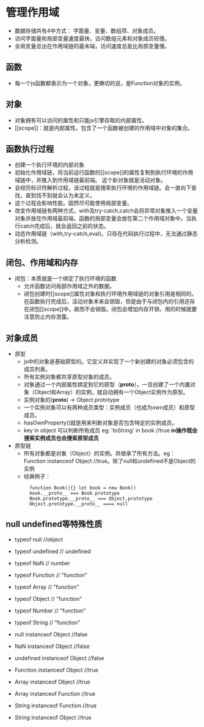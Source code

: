 # 管理作用域
- 数据存储共有4中方式： 字面量、变量、数组项、对象成员。
- 访问字面量和局部变量速度最快，访问数组元素和对象成员较慢。
- 全局变量总出在作用域链的最末端，访问速度总是比局部变量慢。

## 函数
- 每一个js函数都表示为一个对象，更确切的说，是Function对象的实例。

## 对象
- 对象拥有可以访问的属性和只能js引擎存取的内部属性。
- [[scope]]：就是内部属性。包含了一个函数被创建的作用域中对象的集合。

## 函数执行过程
  - 创建一个执行环境的内部对象
  - 初始化作用域链，将当前运行函数的[[scope]]的属性复制到执行环境的作用域链中，并推入到作用域链最前端。 这个新对象就是活动对象。
  - 会经历标识符解析过程，该过程就是搜索执行环境的作用域链。会一直向下查找，直到找不到就会认为未定义。
  - 这个过程会影响性能。固然尽可能使用局部变量。
  - 改变作用域链有两种方式，with及try-catch,catch会将异常对象推入一个变量对象并放在作用域最前端，函数的局部变量会放在第二个作用域对象中。当执行catch完成后，就会返回之前的状态。
  - 动态作用域链（with,try-catch,eval)。只存在代码执行过程中，无法通过静态分析检测。
  
## 闭包、作用域和内存
- 闭包：本质就是一个绑定了执行环境的函数
  - 允许函数访问局部作用域之外的数据。
  - 闭包创建时[[scope]]属性对象和执行环境作用域链的对象引用是相同的。在函数执行完成后，活动对象本来会销毁，但是由于与闭包内的引用还存在闭包[[scope]]中，故而不会销毁。闭包会增加内存开销，用的时候就要注意防止内存泄露。

## 对象成员
- 原型
  - js中的对象是基础原型的。它定义并实现了一个新创建的对象必须包含的成员列表。
  - 所有实例对象都共享原型对象的成员。
  - 对象通过一个内部属性绑定到它的原型（__proto__）。一旦创建了一个内置对象（Object和Array）的实例，就自动拥有一个Object实例作为原型。
  - 实例对象的(__proto__) -> Object.prototype
  - 一个实例对象可以有两种成员类型：实例成员（也成为own成员）和原型成员。
  - hasOwnProperty()就是用来判断对象是否包含特定的实例成员。
  - key in object 可以判断所有成员  eg: 'toString' in book   //true   **in操作既会搜索实例成员也会搜索原型成员**
- 原型链
  - 所有对象都是对象（Object）的实例。并继承了所有方法。eg： Function instanceof Object //true。除了null和undefined不是Object的实例
  - 经典例子：
    ```
      function Book(){} let book = new Book()
      book.__proto__ === Book.prototype
      Book.prototype.__proto__ === Object.prototype
      Object.prototype.__proto__ ==== null
    ``` 


## null undefined等特殊性质
- typeof null //object
- typeof undefined // undefined
- typeof NaN // number
- typeof Function // "function"
- typeof Array // "function"
- typeof Object // "function"
- typeof Number // "function"
- typeof String // "function"


- null instanceof Object  //false
- NaN instanceof Object //false
- undefined instanceof Object  //false
- Function instanceof Object  //true
- Array instanceof Object  //true
- Array instanceof Function //true
- String instanceof Function //true
- String instanceof Object //true